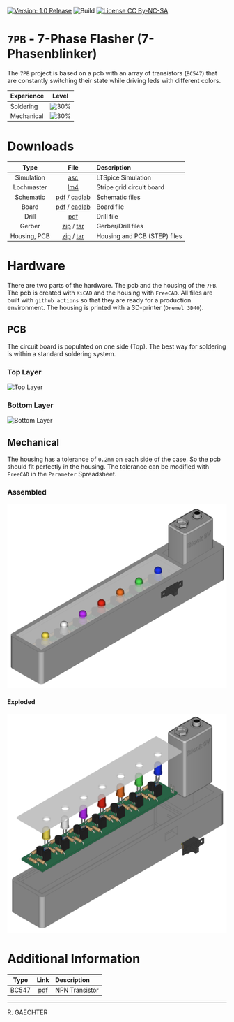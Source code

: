 [![Version: 1.0 Release](https://img.shields.io/badge/Version-1.0%20Release-green.svg)](https://github.com/0x007e/7pb) ![Build](https://github.com/0x007e/7pb/actions/workflows/build.yml/badge.svg?branch=main) [![License CC By-NC-SA](https://img.shields.io/badge/Hardware-CC--BY--NC--SA--4.0-lightgrey)](https://creativecommons.org/licenses/by-nc-sa/4.0/legalcode)

# `7PB` - 7-Phase Flasher (7-Phasenblinker)

The `7PB` project is based on a pcb with an array of transistors (`BC547`) that are constantly switching their state while driving leds with different colors.

| Experience | Level |
|:------------|:-----:|
| Soldering   | ![30%](https://progress-bar.xyz/30?progress_color=00ff00&suffix=%20Low&width=120) |
| Mechanical  | ![30%](https://progress-bar.xyz/30?progress_color=0000ff&suffix=%20Low&width=120) |

# Downloads

| Type      | File               | Description              |
|:---------:|:------------------:|:-------------------------|
| Simulation | [asc](https://github.com/0x007E/7pb/raw/refs/heads/main/7PB.asc) | LTSpice Simulation | 
| Lochmaster | [lm4](https://github.com/0x007E/7pb/raw/refs/heads/main/7PB.LM4) | Stripe grid circuit board | 
| Schematic | [pdf](https://github.com/0x007E/7pb/releases/latest/download/schematic.pdf) / [cadlab](https://cadlab.io/project/28593/main/files)     | Schematic files          |
| Board     | [pdf](https://github.com/0x007E/7pb/releases/latest/download/pcb.pdf) / [cadlab](https://cadlab.io/project/28593/main/files)     | Board file               |
| Drill     | [pdf](https://github.com/0x007E/7pb/releases/latest/download/drill.pdf) | Drill file               |
| Gerber    | [zip](https://github.com/0x007E/7pb/releases/latest/download/kicad.zip) / [tar](https://github.com/0x007E/7pb/releases/latest/download/kicad.tar.gz)                | Gerber/Drill files       |
| Housing, PCB | [zip](https://github.com/0x007E/7pb/releases/latest/download/freecad.zip) / [tar](https://github.com/0x007E/7pb/releases/latest/download/freecad.tar.gz) | Housing and PCB (STEP) files     |

# Hardware

There are two parts of the hardware. The pcb and the housing of the `7PB`. The pcb is created with `KiCAD` and the housing with `FreeCAD`. All files are built with `github actions` so that they are ready for a production environment. The housing is printed with a 3D-printer (`Dremel 3D40`).

## PCB

The circuit board is populated on one side (Top). The best way for soldering is within a standard soldering system.

### Top Layer

![Top Layer](https://github.com/0x007E/7pb/releases/latest/download/top.kicad.png)

### Bottom Layer

![Bottom Layer](https://github.com/0x007E/7pb/releases/latest/download/bottom.kicad.png)

## Mechanical

The housing has a tolerance of `0.2mm` on each side of the case. So the pcb should fit perfectly in the housing. The tolerance can be modified with `FreeCAD` in the `Parameter` Spreadsheet.

### Assembled

![Assembled](./images/assembled.png)

#### Exploded

![Exploded](./images/explosion.png)

# Additional Information

| Type       | Link               | Description              |
|:----------:|:------------------:|:-------------------------|
| BC547 | [pdf](https://www.sparkfun.com/datasheets/Components/BC546.pdf) | NPN Transistor |

---

R. GAECHTER
